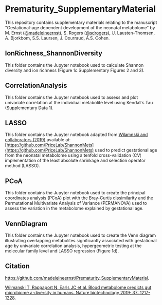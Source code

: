 # Prematurity_SupplementaryMaterial


This repository contains supplementary materials relating to the manuscript 
"Gestational-age dependent development of the neonatal metabolome" by M. Ernst ([@madeleineernst](https://github.com/madeleineernst)), 
S. Rogers ([@sdrogers](https://github.com/sdrogers)), U. Lausten-Thomsen, A. Bjorkbom, S.S. Laursen, J. Courraud, A.S. Cohen.


## IonRichness_ShannonDiversity

This folder contains the Jupyter notebook used to calculate Shannon diversity and ion richness (Figure 1c Supplementary Figures 2 and 3).

## CorrelationAnalysis

This folder contains the Jupyter notebook used to assess and plot univariate correlation at the individual metabolite level using Kendall’s Tau (Supplementary Data 1). 

## LASSO

This folder contains the Jupyter notebook adapted from [Wilamnski and collaborators (2019)](https://www.nature.com/articles/s41587-019-0233-9) available at: [https://github.com/PriceLab/ShannonMets](https://github.com/PriceLab/ShannonMets) used to predict gestational age from the neonatal metabolome using a tenfold cross-validation (CV) implementation of the least absolute shrinkage and selection operator method (LASSO). 

## PCoA

This folder contains the Jupyter notebook used to create the principal coordinates analysis (PCoA) plot with the Bray-Curtis dissimilarity and the Permutational Multivariate Analysis of Variance (PERMANOVA) used to assess the variation in the metabolome explained by gestational age. 

## VennDiagram

This folder contains the Jupyter notebook used to create the Venn diagram illustrating overlapping metabolites significantly associated with gestational age by univariate correlation analysis, hypergeometric testing at the molecular family level and LASSO regression (Figure 1d).


## Citation

https://github.com/madeleineernst/Prematurity_SupplementaryMaterial.

[Wilmanski T, Rappaport N, Earls JC et al. Blood metabolome predicts gut microbiome a-diversity in humans. Nature biotechnology 2019; 37: 1217-1228](https://www.nature.com/articles/s41587-019-0233-9).

